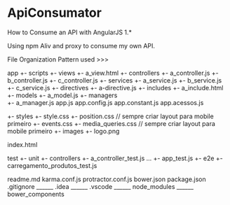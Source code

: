 # ApiConsumator
How to Consume an API with AngularJS 1.*

Using npm Aliv and proxy to consume my own API.

File Organization Pattern used >>>

app
 +- scripts
  +- views
   +- a_view.html
  +- controllers
   +- a_controller.js
   +- b_controller.js
   +- c_controller.js
  +- services
   +- a_service.js
   +- b_service.js
   +- c_service.js
  +- directives
   +- a-directive.js
  +- includes
   +- a_include.html
  +- models
   +- a_model.js
  +- managers  
   +- a_manager.js
  app.js
  app.config.js
  app.constant.js
  app.acessos.js
  
 +- styles
  +- style.css
  +- position.css // sempre criar layout para mobile primeiro
  +- events.css
  +- media_queries.css // sempre criar layout para mobile primeiro
 +- images
  +- logo.png
  
 index.html 
 
test
 +- unit
  +- controllers
   +- a_controller_test.js
  ... 
  +- app_test.js
 +- e2e
  +- carregamento_produtos_test.js

readme.md 
karma.conf.js 
protractor.conf.js
bower.json 
package.json
.gitignore
 ______ .idea
 ______ .vscode
 ______ node_modules
 ______ bower_components